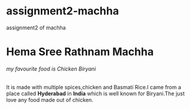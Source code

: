 # assignment2-machha
assignment2 of machha
<html>
<body>
<h1>Hema Sree Rathnam Machha </h1>
<h6>my favourite food is Chicken Biryani</h6>
<p>It is made with multiple spices,chicken and Basmati Rice.I came from a place called <b>Hyderabad</b> in <b>India</b> which is well known for Biryani.The just love any food made out of chicken.</p>
</body>
</html>